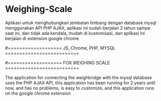# Weighing-Scale
Aplikasi untuk menghubungkan jembatan timbang dengan database mysql menggunakan API PHP AJAX, aplikasi ini sudah berjalan 2 tahun sampe saat ini, dan tidak ada kendala, mudah di kustomisasi, dan aplikasi ini berjalan di extension google chrome

#=================== JS, Chrome, PHP, MYSQL ==========================

#=================== FOR WEIGHING SCALE ==========================

The application for connecting the weighbridge with the mysql database uses the PHP AJAX API, this application has been running for 2 years until now, and has no problems, is easy to customize, and this application runs on the google chrome extension
